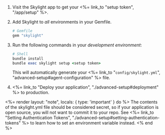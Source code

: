 1. Visit the Skylight app to get your <%= link_to "setup token", "/app/setup" %>.

1. Add Skylight to _all_ environments in your Gemfile.
    ```ruby
    # Gemfile
    gem "skylight"
    ```

1. Run the following commands in your _development environment_:
   <!-- NOTE: This isn't actually ruby but the "shell" code formatting wasn't as nice -->
    ```ruby
    # Shell
    bundle install
    bundle exec skylight setup <setup token>
    ```
    This will automatically generate your <%= link_to "`config/skylight.yml`", "advanced-setup#agent-configuration" %> file.

1. <%= link_to "Deploy your application", "./advanced-setup#deployment" %> to production.

<%= render layout: "note", locals: { type: 'important' } do %>
  The contents of the skylight.yml file should be considered secret, so if your application is open source, you will not want to commit it to your repo. See <%= link_to "Setting Authentication Tokens", "./advanced-setup#setting-authentication-tokens" %> to learn how to set an environment variable instead.
<% end %>
